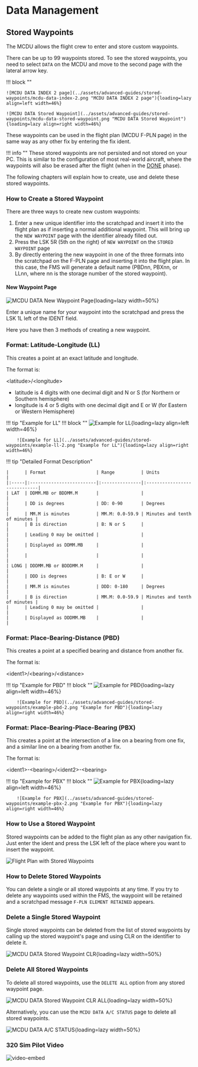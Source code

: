 # Data Management

## Stored Waypoints

The MCDU allows the flight crew to enter and store custom waypoints.

There can be up to 99 waypoints stored. To see the stored waypoints, you need to select `DATA` on the MCDU and move to the second page with the lateral arrow key.

!!! block ""

    ![MCDU DATA INDEX 2 page](../assets/advanced-guides/stored-waypoints/mcdu-data-index-2.png "MCDU DATA INDEX 2 page"){loading=lazy align=left width=46%}

    ![MCDU DATA Stored Waypoint](../assets/advanced-guides/stored-waypoints/mcdu-data-stored-waypoint.png "MCDU DATA Stored Waypoint"){loading=lazy align=right width=46%}

These waypoints can be used in the flight plan (MCDU F-PLN page) in the same way as any other fix by entering the fix ident.

!!! info ""
    These stored waypoints are not persisted and not stored on your PC. This is similar to the configuration of most real-world aircraft, where the waypoints will also be erased after the flight (when in the [DONE](flight-phases.md#done-phase) phase).

The following chapters will explain how to create, use and delete these stored waypoints.

### How to Create a Stored Waypoint

There are three ways to create new custom waypoints:

1. Enter a new unique identifier into the scratchpad and insert it into the flight plan as if inserting a normal additional waypoint. This will bring up the `NEW WAYPOINT` page with the identifier already filled out.
2. Press the LSK 5R (5th on the right) of `NEW WAYPOINT` on the `STORED WAYPOINT` page
3. By directly entering the new waypoint in one of the three formats into the scratchpad on the F-PLN page and inserting it into the flight plan. In this case, the FMS will generate a default name (PBDnn, PBXnn, or LLnn, where nn is the storage number of the stored waypoint).

#### New Waypoint Page

![MCDU DATA New Waypoint Page](../assets/advanced-guides/stored-waypoints/mcdu-data-new-waypoint-page.png "MCDU DATA New Waypoint Page"){loading=lazy width=50%}

Enter a unique name for your waypoint into the scratchpad and press the LSK 1L left of the IDENT field.

Here you have then 3 methods of creating a new waypoint.

### Format: Latitude-Longitude (LL)

This creates a point at an exact latitude and longitude.

The format is:

&lt;latitude&gt;/&lt;longitude&gt;

- latitude is 4 digits with one decimal digit and N or S (for Northern or Southern hemisphere)
- longitude is 4 or 5 digits with one decimal digit and E or W (for Eastern or Western Hemisphere)

!!! tip "Example for LL"
    !!! block ""
        ![Example for LL](../assets/advanced-guides/stored-waypoints/example-ll.png "Example for LL"){loading=lazy align=left width=46%}

        ![Example for LL](../assets/advanced-guides/stored-waypoints/example-ll-2.png "Example for LL"){loading=lazy align=right width=46%}

!!! tip "Detailed Format Description"

    |      | Format                   | Range          | Units                        |
    |:-----|:-------------------------|:---------------|:-----------------------------|
    | LAT  | DDMM.MB or BDDMM.M       |                |                              |
    |      | DD is degrees            | DD: 0-90       | Degrees                      |
    |      | MM.M is minutes          | MM.M: 0.0-59.9 | Minutes and tenth of minutes |
    |      | B is direction           | B: N or S      |                              |
    |      | Leading 0 may be omitted |                |                              |
    |      | Displayed as DDMM.MB     |                |                              |
    |      |                          |                |                              |
    | LONG | DDDMM.MB or BDDDMM.M     |                |                              |
    |      | DDD is degrees           | B: E or W      |                              |
    |      | MM.M is minutes          | DDD: 0-180     | Degrees                      |
    |      | B is direction           | MM.M: 0.0-59.9 | Minutes and tenth of minutes |
    |      | Leading 0 may be omitted |                |                              |
    |      | Displayed as DDDMM.MB    |                |                              |


### Format: Place-Bearing-Distance (PBD)

This creates a point at a specified bearing and distance from another fix.

The format is:

&lt;ident1&gt;/&lt;bearing&gt;/&lt;distance&gt;

!!! tip "Example for PBD"
    !!! block ""
        ![Example for PBD](../assets/advanced-guides/stored-waypoints/example-pbd.png "Example for PBD"){loading=lazy align=left width=46%}

        ![Example for PBD](../assets/advanced-guides/stored-waypoints/example-pbd-2.png "Example for PBD"){loading=lazy align=right width=46%}

### Format: Place-Bearing-Place-Bearing (PBX)

This creates a point at the intersection of a line on a bearing from one fix, and a similar line on a bearing from another fix.

The format is:

&lt;ident1&gt;-&lt;bearing&gt;/&lt;ident2&gt;-&lt;bearing&gt;

!!! tip "Example for PBX"
    !!! block ""
        ![Example for PBX](../assets/advanced-guides/stored-waypoints/example-pbx.png "Example for PBX"){loading=lazy align=left width=46%}

        ![Example for PBX](../assets/advanced-guides/stored-waypoints/example-pbx-2.png "Example for PBX"){loading=lazy align=right width=46%}

### How to Use a Stored Waypoint

Stored waypoints can be added to the flight plan as any other navigation fix. Just enter the ident and press the LSK left of the place where you want to insert the waypoint.

![Flight Plan with Stored Waypoints](../assets/advanced-guides/stored-waypoints/flight-plan-stored-waypoints.png "Flight Plan with Stored Waypoints")

### How to Delete Stored Waypoints

You can delete a single or all stored waypoints at any time. If you try to delete any waypoints used within the FMS, the waypoint will be retained and a scratchpad message `F-PLN ELEMENT RETAINED` appears.

### Delete a Single Stored Waypoint

Single stored waypoints can be deleted from the list of stored waypoints by calling up the stored waypoint's page and using CLR on the identifier to delete it.

![MCDU DATA Stored Waypoint CLR](../assets/advanced-guides/stored-waypoints/mcdu-data-stored-waypoint_clr.png "MCDU DATA Stored Waypoint CLR"){loading=lazy width=50%}

### Delete All Stored Waypoints

To delete all stored waypoints, use the `DELETE ALL` option from any stored waypoint page.

![MCDU DATA Stored Waypoint CLR ALL](../assets/advanced-guides/stored-waypoints/mcdu-data-stored-waypoint_clr_all.png "MCDU DATA Stored Waypoint CLR ALL"){loading=lazy width=50%}

Alternatively, you can use the `MCDU DATA A/C STATUS` page to delete all stored waypoints.

![MCDU DATA A/C STATUS](../assets/advanced-guides/stored-waypoints/mcdu-data-acstatus.png "MCDU DATA A/C STATUS"){loading=lazy width=50%}

### 320 Sim Pilot Video

![video-embed](https://www.youtube-nocookie.com/embed/qDM8Ijp--3o)